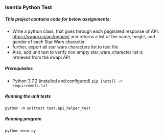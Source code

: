 
### Isentia Python Test

##### This project contains code for below assignments:
- Write a python class, that goes through each paginated 
response of API: https://swapi.co/api/people/ and returns a list of the name, height, and gender of each Star Wars character. 
- further, export all star wars characters list to text file
- Also, add unit test to verify non empty star_wars_character list is retrieved from the swapi API

##### Prerequisites
- Python 3.7.2 (installed and configured)
```pip install -r requirements.txt```

##### Running the unit tests
```python -m unittest test.api_helper_test```

##### Running program
```python main.py```
